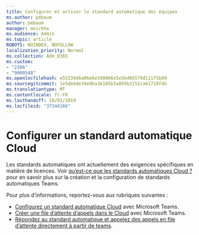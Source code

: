```yaml
---
title: Configurer et activer le standard automatique des équipes
ms.author: pebaum
author: pebaum
manager: mnirkhe
ms.audience: Admin
ms.topic: article
ROBOTS: NOINDEX, NOFOLLOW
localization_priority: Normal
ms.collection: Adm_O365
ms.custom:
- "2386"
- "9000548"
ms.openlocfilehash: e55239d6a06e6e590066e5e5bd66579d111f5b89
ms.sourcegitcommit: 1e5de64e34e9ba16185b3a895b3152ca61718f4b
ms.translationtype: MT
ms.contentlocale: fr-FR
ms.lasthandoff: 10/01/2019
ms.locfileid: "37344166"
---
```

# <a name="set-up-a-cloud-auto-attendant"></a>Configurer un standard automatique Cloud

Les standards automatiques ont actuellement des exigences spécifiques en matière de licences. Voir [qu’est-ce que les standards automatiques Cloud ?](https://docs.microsoft.com/microsoftteams/what-are-phone-system-auto-attendants) pour en savoir plus sur la création et la configuration de standards automatiques Teams. 

Pour plus d’informations, reportez-vous aux rubriques suivantes :

- [Configurez un standard automatique Cloud](https://docs.microsoft.com/microsoftteams/create-a-phone-system-auto-attendant) avec Microsoft Teams. 
- [Créer une file d’attente d’appels dans le Cloud](https://docs.microsoft.com/microsoftteams/create-a-phone-system-call-queue) avec Microsoft Teams. 
- [Répondez au standard automatique et appelez des appels en file d’attente directement à partir de teams](https://docs.microsoft.com/microsoftteams/answer-auto-attendant-and-call-queue-calls). 